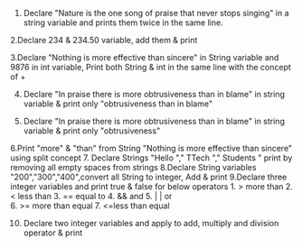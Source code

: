 1. Declare "Nature is the one song of praise that never stops singing"  in a string variable and prints them twice in the same line.

2.Declare 234 & 234.50 variable, add them & print

3.Declare "Nothing is more effective than sincere" in String variable and 9876 in int variable, Print both String & int in the same line with the concept of +

4. Declare "In praise there is more obtrusiveness than in blame" in string variable & print only "obtrusiveness than in blame"

5. Declare "In praise there is more obtrusiveness than in blame" in string variable & print only "obtrusiveness"

6.Print "more" & "than" from String "Nothing is more effective than sincere" using split concept
7. Declare Strings "Hello "," TTech  ","  Students     "  print by removing all empty spaces from strings
8.Declare String variables  "200","300","400",convert all String to integer, Add & print
9.Declare three integer variables and print true & false for below operators
       1. > more than
        2. < less than
        3. == equal to
        4. && and
        5. |  | or  
        6. >= more than equal
        7. <=less than equal

10. Declare two integer variables and apply to add, multiply and division operator & print
